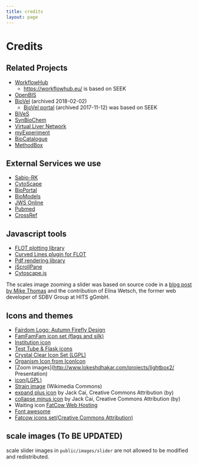 ```yaml
---
title: credits
layout: page
---
```


# Credits

## Related Projects

* [WorkflowHub](https://about.workflowhub.eu/)
  - <https://workflowhub.eu/> is based on SEEK
* [OpenBIS](http://fair-dom.org/platform/openbis/)
* [BioVel](http://web.archive.org/web/20180202071633/http://www.biovel.eu/) (archived 2018-02-02)
  - [BioVel portal](http://web.archive.org/web/20171112080623/https://portal.biovel.eu/) (archived 2017-11-12) was based on SEEK
* [BiVeS](https://sems.uni-rostock.de/projects/bives/)
* [SynBioChem](http://synbiochem.co.uk/)
* [Virtual Liver Network](http://www.virtual-liver.de/)
* [myExperiment](http://www.myexperiment.org/)
* [BioCatalogue](http://www.biocatalogue.org/)
* [MethodBox](http://www.esciencelab.org.uk/products/methodbox/)

## External Services we use

* [Sabio-RK](http://sabio.villa-bosch.de)
* [CytoScape](http://cytoscapeweb.cytoscape.org)
* [BioPortal](http://bioportal.bioontology.org)
* [BioModels](http://www.ebi.ac.uk/biomodels-main/)
* [JWS Online](http://jjj.biochem.sun.ac.za/)
* [Pubmed](http://www.ncbi.nlm.nih.gov/pubmed)
* [CrossRef](http://www.crossref.org/)

## Javascript tools

* [FLOT plotting library](http://code.google.com/p/flot/)
* [Curved Lines plugin for FLOT](https://github.com/MichaelZinsmaier/CurvedLines)
* [Pdf rendering library](https://github.com/mozilla/pdf.js)
* [jScrollPane](http://jscrollpane.kelvinluck.com/)
* [Cytoscape.js](http://cytoscape.github.io/cytoscape.js/)

The scales image zooming a slider was based on source code in a 
[blog post by Mike
Thomas](http://atomicrobotdesign.com/blog/web-development/controlling-html-using-the-jquery-ui-slider-and-links/)
and the contribution of Elina Wetsch, the former web developer of SDBV Group at
HITS gGmbH.

## Icons and themes

* [Fairdom Logo: Autumn Firefly Design](http://autumn-firefly.co.uk/)
* [FamFamFam icon set (flags and silk)](http://www.famfamfam.com/lab/icons/silk/)
* [Institution icon](http://iconeden.com/)
* [Test Tube & Flask icons](http://www.clker.com/clipart-test-tube-icon.html)
* [Crystal Clear Icon Set (LGPL)](http://www.iconarchive.com/show/crystal-clear-icons-by-everaldo.html)
* [Organism Icon from IconIcon](http://iconicon.net/?page_id=79)
* [Zoom images](http://www.lokeshdhakar.com/projects/lightbox2/ Presentation)
* [icon(LGPL)](http://www.mricons.com/icon/785/128/presentation-slides-icon)
* [Strain image](http://en.wikipedia.org/wiki/File:Enterococcus_faecalis20023-300.jpg#file) (Wikimedia Commons)
* [expand plus icon](http://findicons.com/icon/439241/toggle_expand?id=439541) by Jack Cai, Creative Commons Attribution (by) 
* [collapse minus icon](http://findicons.com/icon/439180/toggle_collapse?id=439440) by Jack Cai, Creative Commons Attribution (by)
* Waiting icon [FatCow Web Hosting](http://www.fatcow.com/)
* [Font awesome](http://fortawesome.github.io/Font-Awesome/)
* [Fatcow icons set(Creative Commons Attribution)](http://www.fatcow.com/free-icons)

## scale images (To BE UPDATED)

scale slider images in `public/images/slider` are not allowed to be modified and
redistributed.

